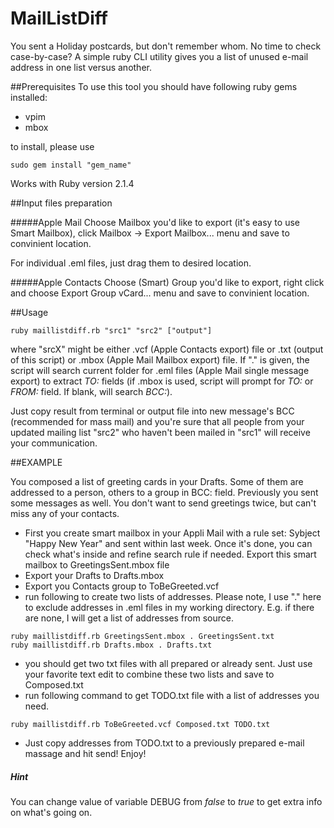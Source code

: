 MailListDiff
============
You sent a Holiday postcards, but don't remember whom. No time to check case-by-case? A simple ruby CLI utility gives you a list of unused e-mail address in one list versus another.

##Prerequisites
To use this tool you should have following ruby gems installed:
- vpim
- mbox

to install, please use

```
sudo gem install "gem_name"
```
Works with Ruby version 2.1.4

##Input files preparation

#####Apple Mail
Choose Mailbox you'd like to export (it's easy to use Smart Mailbox), click Mailbox -> Export Mailbox... menu and save to convinient location.

For individual .eml files, just drag them to desired location.

#####Apple Contacts
Choose (Smart) Group you'd like to export, right click and choose Export Group vCard... menu and save to convinient location.

##Usage
```
ruby maillistdiff.rb "src1" "src2" ["output"]
```
where "srcX" might be either .vcf (Apple Contacts export) file or .txt (output of this script) or .mbox (Apple Mail Mailbox export) file. If "." is given, the script will search current folder for .eml files (Apple Mail single message export) to extract *TO:* fields (if .mbox is used, script will prompt for *TO:* or *FROM:* field. If blank, will search *BCC:*).

Just copy result from terminal or output file into new message's BCC (recommended for mass mail) and you're sure that all people from your updated mailing list "src2" who haven't been mailed in "src1" will receive your communication.

##EXAMPLE

You composed a list of greeting cards in your Drafts. Some of them are addressed to a person, others to a group in BCC: field. Previously you sent some messages as well. You don't want to send greetings twice, but can't miss any of your contacts.

- First you create smart mailbox in your Appli Mail with a rule set: Sybject "Happy New Year" and sent within last week. Once it's done, you can check what's inside and refine search rule if needed. Export this smart mailbox to GreetingsSent.mbox file
- Export your Drafts to Drafts.mbox
- Export you Contacts group to ToBeGreeted.vcf
- run following to create two lists of addresses. Please note, I use "." here to exclude addresses in .eml files in my working directory. E.g. if there are none, I will get a list of addresses from source.
```
ruby maillistdiff.rb GreetingsSent.mbox . GreetingsSent.txt
ruby maillistdiff.rb Drafts.mbox . Drafts.txt
```
- you should get two txt files with all prepared or already sent. Just use your favorite text edit to combine these two lists and save to Composed.txt
- run following command to get TODO.txt file with a list of addresses you need.
```
ruby maillistdiff.rb ToBeGreeted.vcf Composed.txt TODO.txt
```
- Just copy addresses from TODO.txt to a previously prepared e-mail massage and hit send! Enjoy!

##### Hint
You can change value of variable DEBUG from *false* to *true* to get extra info on what's going on.
